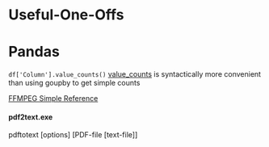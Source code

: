 # Useful-One-Offs

# Pandas
`df['Column'].value_counts()` [value_counts](https://pandas.pydata.org/pandas-docs/stable/reference/api/pandas.Series.value_counts.html) is syntactically more convenient than using goupby to get simple counts


[FFMPEG Simple Reference](https://github.com/click-here/Useful-One-Offs/blob/master/ffmpeg.md)

#### pdf2text.exe

pdftotext [options] [PDF-file [text-file]]
